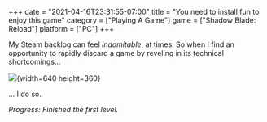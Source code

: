 +++
date = "2021-04-16T23:31:55-07:00"
title = "You need to install fun to enjoy this game"
category = ["Playing A Game"]
game = ["Shadow Blade: Reload"]
platform = ["PC"]
+++

My Steam backlog can feel <i>indomitable</i>, at times.  So when I find an opportunity to rapidly discard a game by reveling in its technical shortcomings...

![](%site.BaseURL%shadowbladereload_installcodecs.jpg){width=640 height=360}

... I do so.

<i>Progress: Finished the first level.</i>
